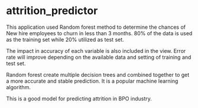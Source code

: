 # attrition_predictor

This application used Random forest method to determine the chances of New hire employees to churn in less than 3 months. 80% of the data is used as the training set while 20% utilized as test set.

The impact in accuracy of each variable is also included in the view. Error rate will improve depending on the available data and setting of training and test set.

Random forest create multiple decision trees and combined together to get a more accurate and stable prediction. It is a popular machine learning algorithm.

This is a good model for predicting attrition in BPO industry.
